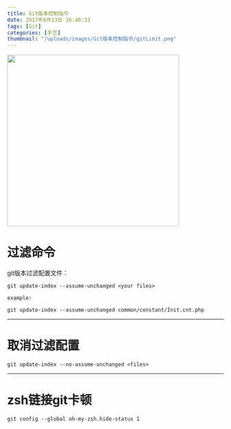 ```yaml
---
title: Git版本控制指令
date: 2017年6月13日 16:40:33
tags: [Git]
categories: [手艺]
thumbnail: "/uploads/images/Git版本控制指令/gitLimit.png"
---
```


<img src="/uploads/images/Git版本控制指令/gitLimit.png" width="400" height="400">

<!-- more -->

# 过滤命令
git版本过滤配置文件：


```
git update-index --assume-unchanged <your files>

example:

git update-index --assume-unchanged common/constant/Init.cnt.php
```


---

# 取消过滤配置
```
git update-index --no-assume-unchanged <files>

```



---

# zsh链接git卡顿
```
git config --global oh-my-zsh.hide-status 1
```


